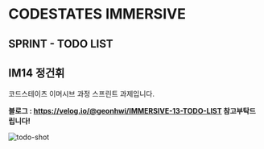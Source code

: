 # CODESTATES IMMERSIVE

## SPRINT - TODO LIST

## IM14 정건휘

코드스테이츠 이머시브 과정 스프린트 과제입니다.

**블로그 : https://velog.io/@geonhwi/IMMERSIVE-13-TODO-LIST 참고부탁드립니다!**

![todo-shot]('./todo-shot.png')
